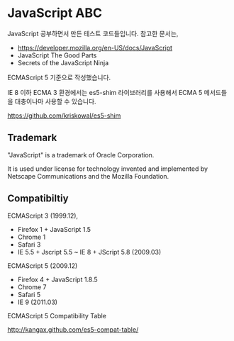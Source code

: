 # JavaScript ABC

JavaScript 공부하면서 만든 테스트 코드들입니다. 참고한 문서는,

* https://developer.mozilla.org/en-US/docs/JavaScript
* JavaScript The Good Parts
* Secrets of the JavaScript Ninja

ECMAScript 5 기준으로 작성했습니다.

IE 8 이하 ECMA 3 환경에서는 es5-shim 라이브러리를 사용해서 ECMA 5 메서드들을 대충이나마 사용할 수 있습니다.

https://github.com/kriskowal/es5-shim

## Trademark

"JavaScript" is a trademark of Oracle Corporation.

It is used under license for technology invented and implemented by Netscape Communications and the Mozilla Foundation.


## Compatibiltiy

ECMAScript 3 (1999.12),

* Firefox 1 + JavaScript 1.5
* Chrome 1
* Safari 3
* IE 5.5 + Jscript 5.5 ~ IE 8 + JScript 5.8 (2009.03)

ECMAScript 5 (2009.12)

* Firefox 4 + JavaScript 1.8.5
* Chrome 7
* Safari 5
* IE 9 (2011.03)

ECMAScript 5 Compatibility Table

http://kangax.github.com/es5-compat-table/

